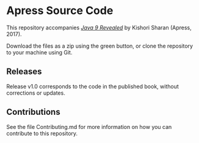 # Apress Source Code

This repository accompanies [*Java 9 Revealed*](http://www.apress.com/9781484225912) by Kishori Sharan (Apress, 2017).

[comment]: #cover


Download the files as a zip using the green button, or clone the repository to your machine using Git.

## Releases

Release v1.0 corresponds to the code in the published book, without corrections or updates.

## Contributions

See the file Contributing.md for more information on how you can contribute to this repository.

